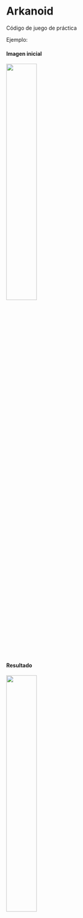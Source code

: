 <h1>Arkanoid</h1>
<p>Código de juego de práctica</p>
<p>Ejemplo:</p>
<h4>Imagen inicial</h4>
<img src="rostro.jpg" width="40%">
<h4>Resultado</h4>
<img src="rostro_marked.jpg" width="40%">